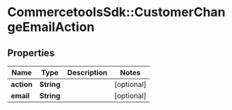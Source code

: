 # CommercetoolsSdk::CustomerChangeEmailAction

## Properties
Name | Type | Description | Notes
------------ | ------------- | ------------- | -------------
**action** | **String** |  | [optional] 
**email** | **String** |  | [optional] 

